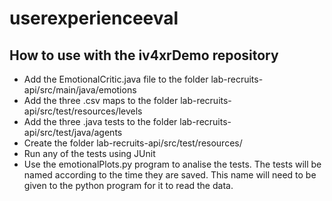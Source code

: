 # userexperienceeval


## How to use with the iv4xrDemo repository

* Add the EmotionalCritic.java file to the folder lab-recruits-api/src/main/java/emotions
* Add the three .csv maps to the folder lab-recruits-api/src/test/resources/levels
* Add the three .java tests to the folder lab-recruits-api/src/test/java/agents
* Create the folder lab-recruits-api/src/test/resources/
* Run any of the tests using JUnit
* Use the emotionalPlots.py program to analise the tests. The tests will be named according to the time they are saved. This name will need to be given to the python program for it to read the data.
